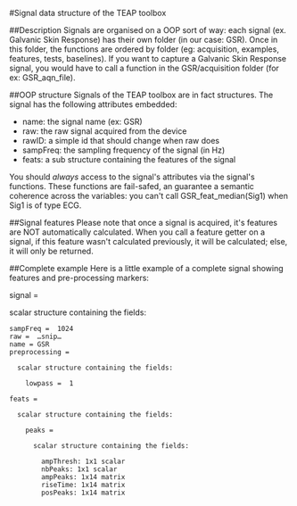 #Signal data structure of the TEAP toolbox

##Description
Signals are organised on a OOP sort of way: each signal (ex. Galvanic Skin 
Response) has their own folder (in our case: GSR). Once in this folder, the 
functions are ordered by folder (eg: acquisition, examples, features, tests, 
baselines). If you want to capture a Galvanic Skin Response signal, you would 
have to call a function in the GSR/acquisition folder (for ex: GSR_aqn_file).

##OOP structure
Signals of the TEAP toolbox are in fact structures. The signal has the following 
attributes embedded:
* name: the signal name (ex: GSR)
* raw: the raw signal acquired from the device
* rawID: a simple id that should change when raw does
* sampFreq: the sampling frequency of the signal (in Hz)
* feats: a sub structure containing the features of the signal

You should *always* access to the signal's attributes via the signal's 
functions. These functions are fail-safed, an guarantee a semantic coherence 
across the variables: you can't call GSR_feat_median(Sig1) when Sig1 is of type 
ECG.


##Signal features
Please note that once a signal is acquired, it's features are NOT automatically 
calculated. When you call a feature getter on a signal, if this feature wasn't 
calculated previously, it will be calculated; else, it will only be returned.


##Complete example
Here is a little example of a complete signal showing features and 
pre-processing markers:

signal =

  scalar structure containing the fields:

    sampFreq =  1024
    raw =  …snip…
    name = GSR
    preprocessing =

      scalar structure containing the fields:

        lowpass =  1

    feats =

      scalar structure containing the fields:

        peaks =

          scalar structure containing the fields:

            ampThresh: 1x1 scalar
            nbPeaks: 1x1 scalar
            ampPeaks: 1x14 matrix
            riseTime: 1x14 matrix
            posPeaks: 1x14 matrix

